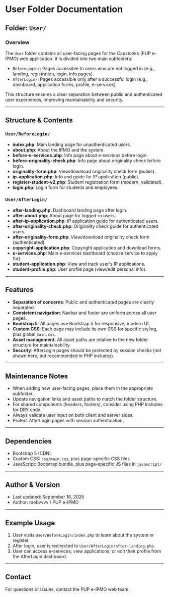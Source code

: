 # User Folder Documentation

## Folder: `User/`

### Overview
The `User` folder contains all user-facing pages for the Capstonks (PUP e-IPMO) web application. It is divided into two main subfolders:
- `BeforeLogin/`: Pages accessible to users who are not logged in (e.g., landing, registration, login, info pages).
- `AfterLogin/`: Pages accessible only after a successful login (e.g., dashboard, application forms, profile, e-services).

This structure ensures a clear separation between public and authenticated user experiences, improving maintainability and security.

---

## Structure & Contents

### `User/BeforeLogin/`
- **index.php**: Main landing page for unauthenticated users.
- **about.php**: About the IPMO and the system.
- **before-e-services.php**: Info page about e-services before login.
- **before-originality-check.php**: Info page about originality check before login.
- **originality-form.php**: View/download originality check form (public).
- **ip-application.php**: Info and guide for IP application (public).
- **register-student-v2.php**: Student registration form (modern, validated).
- **login.php**: Login form for students and employees.

### `User/AfterLogin/`
- **after-landing.php**: Dashboard landing page after login.
- **after-about.php**: About page for logged-in users.
- **after-ip-application.php**: IP application guide for authenticated users.
- **after-originality-check.php**: Originality check guide for authenticated users.
- **after-originality-form.php**: View/download originality check form (authenticated).
- **copyright-application.php**: Copyright application and download forms.
- **e-services.php**: Main e-services dashboard (choose service to apply for).
- **student-application.php**: View and track user's IP applications.
- **student-profile.php**: User profile page (view/edit personal info).

---

## Features
- **Separation of concerns**: Public and authenticated pages are clearly separated.
- **Consistent navigation**: Navbar and footer are uniform across all user pages.
- **Bootstrap 5**: All pages use Bootstrap 5 for responsive, modern UI.
- **Custom CSS**: Each page may include its own CSS for specific styling, plus global `main.css`.
- **Asset management**: All asset paths are relative to the new folder structure for maintainability.
- **Security**: AfterLogin pages should be protected by session checks (not shown here, but recommended in PHP includes).

---

## Maintenance Notes
- When adding new user-facing pages, place them in the appropriate subfolder.
- Update navigation links and asset paths to match the folder structure.
- For shared components (headers, footers), consider using PHP includes for DRY code.
- Always validate user input on both client and server sides.
- Protect AfterLogin pages with session authentication.

---

## Dependencies
- Bootstrap 5 (CDN)
- Custom CSS: `css/main.css`, plus page-specific CSS files
- JavaScript: Bootstrap bundle, plus page-specific JS files in `javascript/`

---

## Author & Version
- Last updated: September 16, 2025
- Author: raebvvvv / PUP e-IPMO

---

## Example Usage
1. User visits `User/BeforeLogin/index.php` to learn about the system or register.
2. After login, user is redirected to `User/AfterLogin/after-landing.php`.
3. User can access e-services, view applications, or edit their profile from the AfterLogin dashboard.

---

## Contact
For questions or issues, contact the PUP e-IPMO web team.
